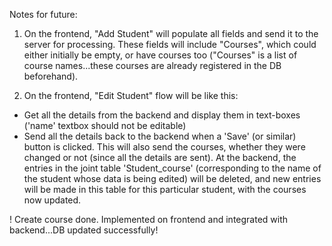 Notes for future:

1) On the frontend, "Add Student" will populate all fields and send it to the server for processing. These fields will include "Courses", which could either initially be empty, or have courses too ("Courses" is a list of course names...these courses are already registered in the DB beforehand).

2) On the frontend, "Edit Student" flow will be like this:
  - Get all the details from the backend and display them in text-boxes ('name' textbox should not be editable)
  - Send all the details back to the backend when a 'Save' (or similar) button is clicked. This will also send the courses, whether they were changed or not (since all the details are sent). At the backend, the entries in the joint table 'Student_course' (corresponding to the name of the student whose data is being edited) will be deleted, and new entries will be made in this table for this particular student, with the courses now updated.


! Create course done. Implemented on frontend and integrated with backend...DB updated successfully!
